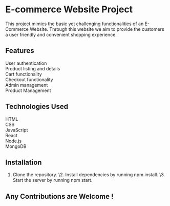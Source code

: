 # E-commerce Website Project

This project mimics the basic yet challenging functionalities of an E-Commerce Website.
Through this website we aim to provide the customers a user friendly and convenient shopping experience.

## Features

User authentication\
Product listing and details\
Cart functionality\
Checkout functionality\
Admin management\
Product Management 

## Technologies Used

HTML\
CSS\
JavaScript\
React\
Node.js\
MongoDB

## Installation

1. Clone the repository. 
\2. Install dependencies by running npm install. 
\3. Start the server by running npm start.

## Any Contributions are Welcome !

